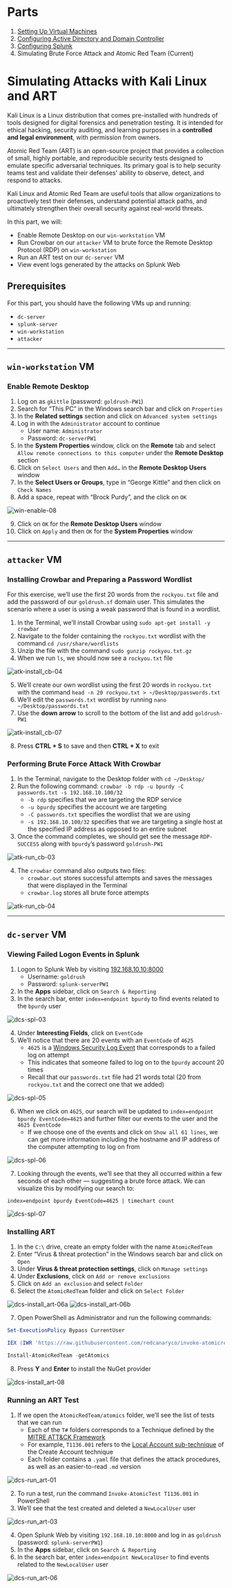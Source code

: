 # Parts
1. [Setting Up Virtual Machines](https://github.com/larryn-tech/homelab/blob/main/01-vm_setup.md)
2. [Configuring Active Directory and Domain Controller](https://github.com/larryn-tech/homelab/blob/main/02-active_directory.md)
3. [Configuring Splunk](https://github.com/larryn-tech/homelab/blob/main/03-splunk_configuration.md)
4. Simulating Brute Force Attack and Atomic Red Team (Current)

# Simulating Attacks with Kali Linux and ART
Kali Linux is a Linux distribution that comes pre-installed with hundreds of tools designed for digital forensics and penetration testing. It is intended for ethical hacking, security auditing, and learning purposes in a **controlled and legal environment**, with permission from owners.

Atomic Red Team (ART) is an open-source project that provides a collection of small, highly portable, and reproducible security tests designed to emulate specific adversarial techniques. Its primary goal is to help security teams test and validate their defenses' ability to observe, detect, and respond to attacks.

Kali Linux and Atomic Red Team are useful tools that allow organizations to proactively test their defenses, understand potential attack paths, and ultimately strengthen their overall security against real-world threats.

In this part, we will:
- Enable Remote Desktop on our `win-workstation` VM
- Run Crowbar on our `attacker` VM to brute force the Remote Desktop Protocol (RDP) on `win-workstation`
- Run an ART test on our `dc-server` VM
- View event logs generated by the attacks on Splunk Web

## Prerequisites
For this part, you should have the following VMs up and running:
- `dc-server`
- `splunk-server`
- `win-workstation`
- `attacker`

---

## `win-workstation` VM
### Enable Remote Desktop
1. Log on as `gkittle` (password: `goldrush-PW1`)
2. Search  for “This PC” in the Windows search bar and click on `Properties`
3. In the **Related settings** section and click on `Advanced system settings`
4. Log in with the `Administrator` account to continue
   - User name: `Administrator`
   - Password: `dc-serverPW1`
5. In the **System Properties** window, click on the **Remote** tab and select `Allow remote connections to this computer` under the **Remote Desktop** section
6. Click on `Select Users` and then `Add…` in the **Remote Desktop Users** window
7. In the **Select Users or Groups**, type in “George Kittle” and then click on `Check Names`
8. Add a space, repeat with “Brock Purdy”, and the click on `OK`

![win-enable-08]

9. Click on `OK` for the **Remote Desktop Users** window
10. Click on `Apply` and then `OK` for the **System Properties** window

---

## `attacker` VM
### Installing Crowbar and Preparing a Password Wordlist

For this exercise, we’ll use the first 20 words from the `rockyou.txt` file and add the password of our `goldrush.sf` domain user. This simulates the scenario where a user is using a weak password that is found in a wordlist.

1. In the Terminal, we’ll install Crowbar using `sudo apt-get install -y crowbar`
2. Navigate to the folder containing the `rockyou.txt` wordlist with the command `cd /usr/share/wordlists`
3. Unzip the file with the command `sudo gunzip rockyou.txt.gz`
4. When we run `ls`, we should now see a `rockyou.txt` file

![atk-install_cb-04]

5. We’ll create our own wordlist using the first 20 words in `rockyou.txt` with the command `head -n 20 rockyou.txt > ~/Desktop/passwords.txt`
6. We’ll edit the `passwords.txt` wordlist by running `nano ~/Desktop/passwords.txt`
7. Use the **down arrow** to scroll to the bottom of the list and add `goldrush-PW1`

![atk-install_cb-07]

8. Press **CTRL + S** to save and then **CTRL + X** to exit

### Performing Brute Force Attack With Crowbar
1. In the Terminal, navigate to the Desktop folder with `cd ~/Desktop/`
2. Run the following command: `crowbar -b rdp -u bpurdy -C passwords.txt -s 192.168.10.100/32`
    - `-b rdp` specifies that we are targeting the RDP service
    - `-u bpurdy` specifies the account we are targeting
    - `-C passwords.txt` specifies the wordlist that we are using
    - `-s 192.168.10.100/32` specifies that we are targeting a single host at the specified IP address as opposed to an entire subnet
3. Once the command completes, we should get see the message `RDP-SUCCESS` along with `bpurdy`’s password `goldrush-PW1`

![atk-run_cb-03]

4. The `crowbar` command also outputs two files:
   - `crowbar.out` stores successful attempts and saves the messages that were displayed in the Terminal
   - `crowbar.log` stores all brute force attempts

![atk-run_cb-04]

---

## `dc-server` VM
### Viewing Failed Logon Events in Splunk
1. Logon to Splunk Web by visiting [192.168.10.10:8000](https://192.168.10.10:8000)
   - Username: `goldrush`
   - Password: `splunk-serverPW1`
2. In the **Apps** sidebar, click on `Search & Reporting`
3. In the search bar, enter `index=endpoint bpurdy` to find events related to the `bpurdy` user

![dcs-spl-03]

4. Under **Interesting Fields**, click on `EventCode`
5. We’ll notice that there are 20 events with an `EventCode` of `4625`
   - `4625` is a [Windows Security Log Event](https://www.ultimatewindowssecurity.com/securitylog/encyclopedia/event.aspx?eventID=4625) that corresponds to a failed log on attempt
   - This indicates that someone failed to log on to the `bpurdy` account 20 times
   - Recall that our `passwords.txt` file had 21 words total (20 from `rockyou.txt` and the correct one that we added)

![dcs-spl-05]

6. When we click on `4625`, our search will be updated to `index=endpoint bpurdy EventCode=4625` and further filter our events to the user and the `4625 EventCode`
   - If we choose one of the events and click on `Show all 61 lines`, we can get more information including the hostname and IP address of the computer attempting to log on from

![dcs-spl-06]

7. Looking through the events, we’ll see that they all occurred within a few seconds of each other — suggesting a brute force attack. We can visualize this by modifying our search to:

```
index=endpoint bpurdy EventCode=4625 | timechart count
```

![dcs-spl-07]

### Installing ART
1. In the `C:\` drive, create an empty folder with the name `AtomicRedTeam`
2. Enter “Virus & threat protection” in the Windows search bar and click on `Open`
3. Under **Virus & threat protection settings**, click on `Manage settings`
4. Under **Exclusions**, click on `Add or remove exclusions`
5. Click on `Add an exclusion` and select `Folder`
6. Select the `AtomicRedTeam` folder and click on `Select Folder`

![dcs-install_art-06a]
![dcs-install_art-06b]

7. Open PowerShell as Administrator and run the following commands:
```powershell
Set-ExecutionPolicy Bypass CurrentUser
```
```powershell
IEX (IWR 'https://raw.githubusercontent.com/redcanaryco/invoke-atomicredteam/master/install-atomicredteam.ps1' -UseBasicParsing)
```
```powershell
Install-AtomicRedTeam -getAtomics
```

8. Press **Y** and **Enter** to install the NuGet provider

![dcs-install_art-08]

### Running an ART Test
1. If we open the `AtomicRedTeam/atomics` folder, we’ll see the list of tests that we can run
   - Each of the `T#` folders corresponds to a Technique defined by the [MITRE ATT&CK Framework](https://attack.mitre.org/matrices/enterprise/)
   - For example, `T1136.001` refers to the [Local Account sub-technique](https://attack.mitre.org/techniques/T1136/001/) of the Create Account technique
   - Each folder contains a `.yaml` file that defines the attack procedures, as well as an easier-to-read `.md` version

![dcs-run_art-01]

2. To run a test, run the command `Invoke-AtomicTest T1136.001` in PowerShell
3. We’ll see that the test created and deleted a `NewLocalUser` user

![dcs-run_art-03]

4. Open Splunk Web by visiting `192.168.10.10:8000` and log in as `goldrush` (password: `splunk-serverPW1`)
5. In the **Apps** sidebar, click on `Search & Reporting`
6. In the search bar, enter `index=endpoint NewLocalUser` to find events related to the `NewLocalUser` user

![dcs-run_art-06]



[atk-install_cb-04]: ./img/04/04-atk-install_cb-04.png
[atk-install_cb-07]: ./img/04/04-atk-install_cb-07.png
[atk-run_cb-03]: ./img/04/04-atk-run_cb-03.png
[atk-run_cb-04]: ./img/04/04-atk-run_cb-04.png
[dcs-install_art-08]: ./img/04/04-dcs-install_art-08.png
[dcs-install_art-06a]: ./img/04/04-dcs-install_art-06a.png
[dcs-install_art-06b]: ./img/04/04-dcs-install_art-06b.png
[dcs-run_art-01]: ./img/04/04-dcs-run_art-01.png
[dcs-run_art-03]: ./img/04/04-dcs-run_art-03.png
[dcs-run_art-06]: ./img/04/04-dcs-run_art-06.png
[dcs-spl-03]: ./img/04/04-dcs-spl-03.png
[dcs-spl-05]: ./img/04/04-dcs-spl-05.png
[dcs-spl-06]: ./img/04/04-dcs-spl-06.png
[dcs-spl-07]: ./img/04/04-dcs-spl-07.png
[win-enable-08]: ./img/04/04-win-enable-08.png